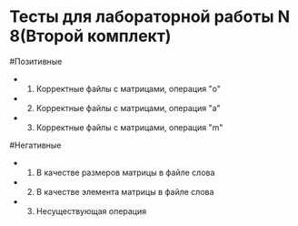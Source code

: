 # Тесты для лабораторной работы N 8(Второй комплект)

#Позитивные
* 1) Корректные файлы с матрицами, операция "o"
* 2) Корректные файлы с матрицами, операция "a"
* 3) Корректные файлы с матрицами, операция "m"

#Негативные
* 1) В качестве размеров матрицы в файле слова
* 2) В качестве элемента матрицы в файле слова
* 3) Несуществующая операция